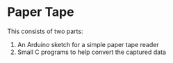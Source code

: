# Paper Tape

This consists of two parts:

1. An Arduino sketch for a simple paper tape reader
2. Small C programs to help convert the captured data

